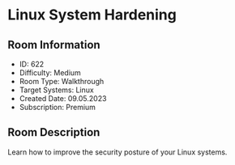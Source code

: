﻿# Linux System Hardening

## Room Information
- ID: 622
- Difficulty: Medium
- Room Type: Walkthrough
- Target Systems: Linux
- Created Date: 09.05.2023
- Subscription: Premium

## Room Description
Learn how to improve the security posture of your Linux systems.
